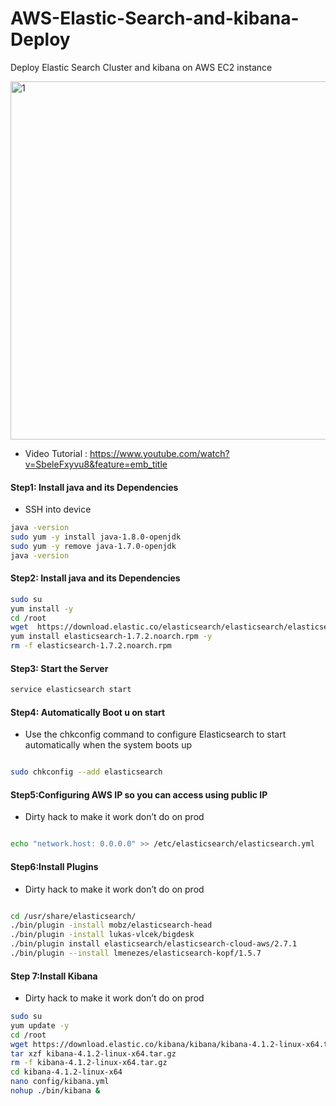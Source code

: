 # AWS-Elastic-Search-and-kibana-Deploy
Deploy Elastic Search Cluster and kibana on AWS EC2 instance 

<img width="573" alt="1" src="https://user-images.githubusercontent.com/39345855/73033831-356e2b00-3e11-11ea-9672-54e070cce783.PNG">

* Video Tutorial : https://www.youtube.com/watch?v=SbeleFxyvu8&feature=emb_title

#### Step1: Install java and its Dependencies 
* SSH into device

```bash
java -version
sudo yum -y install java-1.8.0-openjdk
sudo yum -y remove java-1.7.0-openjdk
java -version

```

#### Step2: Install java and its Dependencies 

```bash
sudo su
yum install -y
cd /root
wget  https://download.elastic.co/elasticsearch/elasticsearch/elasticsearch-1.7.2.noarch.rpm
yum install elasticsearch-1.7.2.noarch.rpm -y
rm -f elasticsearch-1.7.2.noarch.rpm


```

#### Step3: Start the Server
```bash
service elasticsearch start
```


#### Step4: Automatically Boot u on start 
* Use the chkconfig command to configure Elasticsearch to start automatically when the system boots up

```bash

sudo chkconfig --add elasticsearch

```





#### Step5:Configuring AWS IP so you can access using public IP
* Dirty hack to make it work don’t do on prod 

```bash

echo "network.host: 0.0.0.0" >> /etc/elasticsearch/elasticsearch.yml

```
#### Step6:Install Plugins
* Dirty hack to make it work don’t do on prod 

```bash

cd /usr/share/elasticsearch/
./bin/plugin -install mobz/elasticsearch-head
./bin/plugin -install lukas-vlcek/bigdesk
./bin/plugin install elasticsearch/elasticsearch-cloud-aws/2.7.1
./bin/plugin --install lmenezes/elasticsearch-kopf/1.5.7

```


#### Step 7:Install Kibana
* Dirty hack to make it work don’t do on prod 

```bash
sudo su
yum update -y
cd /root
wget https://download.elastic.co/kibana/kibana/kibana-4.1.2-linux-x64.tar.gz
tar xzf kibana-4.1.2-linux-x64.tar.gz
rm -f kibana-4.1.2-linux-x64.tar.gz
cd kibana-4.1.2-linux-x64
nano config/kibana.yml
nohup ./bin/kibana &












